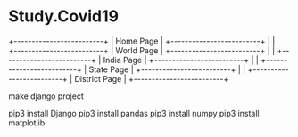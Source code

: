 # Study.Covid19
+-------------------------+
|       Home Page         |
+-------------------------+
        |
        |    
+-------------------------+
|      World Page         |
+-------------------------+
        |
        |
+-------------------------+
|       India Page        |
+-------------------------+
        |
        |
+-------------------------+
|      State Page         |
+-------------------------+
        |
        |
+-------------------------+
|     District Page       |
+-------------------------+


make django project

pip3 install Django
pip3 install pandas
pip3 install numpy
pip3 install matplotlib
